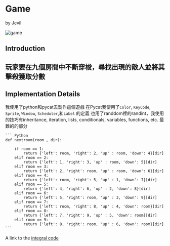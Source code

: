 <link rel="stylesheet" type="text/css" media="all" href="style.css" />

# Game
by Jevil

![game](vid.gif)
## Introduction
玩家要在九個房間中不斷穿梭，尋找出現的敵人並將其擊殺獲取分數
---

## Implementation Details

我使用了python和pycat去製作這個遊戲
在Pycat我使用了``Color``, ``KeyCode``, ``Sprite``, ``Window``, ``Scheduler``,和``Label`` 的定義
也用了randdom裡的randint，我使用的技巧有inheritance, iteration, lists, conditionals, variables, functions, etc.
最難的的部分

    ``` Python
    def nextroom(room , dir):

        if room == 1:
            return {'left': room, 'right': 2, 'up' : room, 'down': 4}[dir]
        elif room == 2:
            return {'left': 1, 'right': 3, 'up' : room, 'down': 5}[dir]
        elif room == 3:
            return {'left': 2, 'right': room, 'up' : room, 'down': 6}[dir]
        elif room == 4:
            return {'left': room, 'right': 5, 'up' : 1, 'down': 7}[dir]
        elif room == 5:
            return {'left': 4, 'right': 6, 'up' : 2, 'down': 8}[dir]
        elif room == 6:
            return {'left': 5, 'right': room, 'up' : 3, 'down': 9}[dir]
        elif room == 7:
            return {'left': room, 'right': 8, 'up' : 4, 'down': room}[dir]
        elif room == 8:
            return {'left': 7, 'right': 9, 'up' : 5, 'down': room}[dir]
        elif room == 9:
            return {'left': 8, 'right': room, 'up' : 6, 'down': room}[dir]
    ```

A link to the [integral code](https://github.com/NopeIdontthinkso/pythonclass0/blob/main/mapp/map.py)
